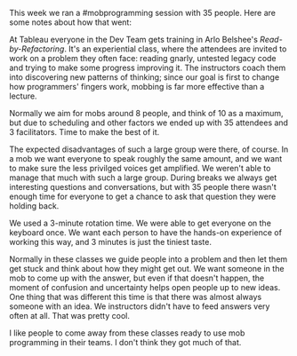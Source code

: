 This week we ran a #mobprogramming session with 35 people. Here are some notes about how that went:

At Tableau everyone in the Dev Team gets training in Arlo Belshee's _Read-by-Refactoring_. It's an experiential class, where the attendees are invited to work on a problem they often face: reading gnarly, untested legacy code and trying to make some progress improving it. The instructors coach them into discovering new patterns of thinking; since our goal is first to change how programmers' fingers work, mobbing is far more effective than a lecture.

Normally we aim for mobs around 8 people, and think of 10 as a maximum, but due to scheduling and other factors we ended up with 35 attendees and 3 facilitators. Time to make the best of it.

The expected disadvantages of such a large group were there, of course. In a mob we want everyone to speak roughly the same amount, and we want to make sure the less privilged voices get amplified. We weren't able to manage that much with such a large group. During breaks we always get interesting questions and conversations, but with 35 people there wasn't enough time for everyone to get a chance to ask that question they were holding back.

We used a 3-minute rotation time. We were able to get everyone on the keyboard once. We want each person to have the hands-on experience of working this way, and 3 minutes is just the tiniest taste.

Normally in these classes we guide people into a problem and then let them get stuck and think about how they might get out. We want someone in the mob to come up with the answer, but even if that doesn't happen, the moment of confusion and uncertainty helps open people up to new ideas. One thing that was different this time is that there was almost always someone with an idea. We instructors didn't have to feed answers very often at all. That was pretty cool.

I like people to come away from these classes ready to use mob programming in their teams. I don't think they got much of that.
